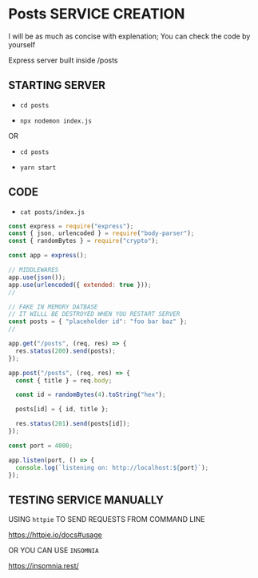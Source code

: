 # Posts SERVICE CREATION

I will be as much as concise with explenation; You can check the code by yourself

Express server built inside /posts

## STARTING SERVER 

- `cd posts`

- `npx nodemon index.js`

OR

- `cd posts`

- `yarn start`


## CODE

- `cat posts/index.js`

```js
const express = require("express");
const { json, urlencoded } = require("body-parser");
const { randomBytes } = require("crypto");

const app = express();

// MIDDLEWARES
app.use(json());
app.use(urlencoded({ extended: true }));
//

// FAKE IN MEMORY DATBASE
// IT WILLL BE DESTROYED WHEN YOU RESTART SERVER
const posts = { "placeholder id": "foo bar baz" };
//

app.get("/posts", (req, res) => {
  res.status(200).send(posts);
});

app.post("/posts", (req, res) => {
  const { title } = req.body;

  const id = randomBytes(4).toString("hex");

  posts[id] = { id, title };

  res.status(201).send(posts[id]);
});

const port = 4000;

app.listen(port, () => {
  console.log(`listening on: http://localhost:${port}`);
});

```

## TESTING SERVICE MANUALLY

USING `httpie` TO SEND REQUESTS FROM COMMAND LINE

<https://httpie.io/docs#usage>

OR YOU CAN USE `INSOMNIA`

<https://insomnia.rest/>
